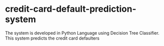 # credit-card-default-prediction-system
The system is developed in Python Language using Decision Tree Classifier. This system predicts the credit card defaulters
